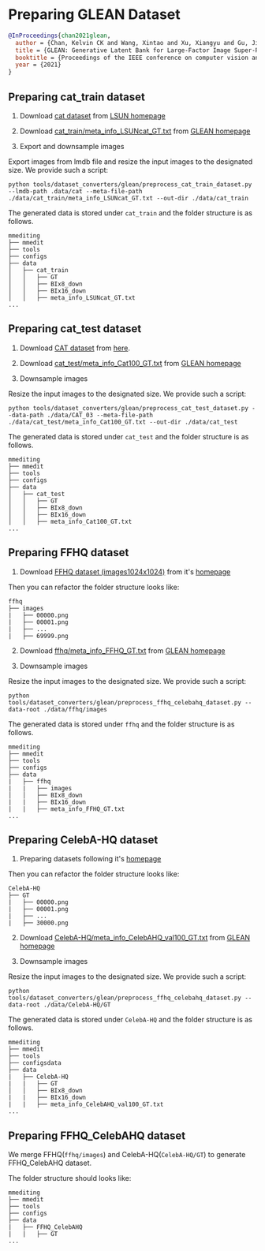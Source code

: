 # Preparing GLEAN Dataset

<!-- [DATASET] -->

```bibtex
@InProceedings{chan2021glean,
  author = {Chan, Kelvin CK and Wang, Xintao and Xu, Xiangyu and Gu, Jinwei and Loy, Chen Change},
  title = {GLEAN: Generative Latent Bank for Large-Factor Image Super-Resolution},
  booktitle = {Proceedings of the IEEE conference on computer vision and pattern recognition},
  year = {2021}
}
```

## Preparing cat_train dataset

1. Download [cat dataset](http://dl.yf.io/lsun/objects/cat.zip) from [LSUN homepage](https://www.yf.io/p/lsun)

2. Download [cat_train/meta_info_LSUNcat_GT.txt](https://github.com/ckkelvinchan/GLEAN/blob/main/data/cat_train/meta_info_LSUNcat_GT.txt) from [GLEAN homepage](https://github.com/ckkelvinchan/GLEAN)

3. Export and downsample images

Export images from lmdb file and resize the input images to the designated size. We provide such a script:

```shell
python tools/dataset_converters/glean/preprocess_cat_train_dataset.py --lmdb-path .data/cat --meta-file-path ./data/cat_train/meta_info_LSUNcat_GT.txt --out-dir ./data/cat_train
```

The generated data is stored under `cat_train` and the folder structure is as follows.

```text
mmediting
├── mmedit
├── tools
├── configs
├── data
│   ├── cat_train
│   │   ├── GT
│   │   ├── BIx8_down
│   │   ├── BIx16_down
│   │   ├── meta_info_LSUNcat_GT.txt
...
```

## Preparing cat_test dataset

1. Download [CAT dataset](https://archive.org/download/CAT_DATASET/CAT_DATASET_02.zip) from [here](https://archive.org/details/CAT_DATASET).

2. Download [cat_test/meta_info_Cat100_GT.txt](https://github.com/ckkelvinchan/GLEAN/blob/main/data/cat_test/meta_info_Cat100_GT.txt) from [GLEAN homepage](https://github.com/ckkelvinchan/GLEAN)

3. Downsample images

Resize the input images to the designated size. We provide such a script:

```shell
python tools/dataset_converters/glean/preprocess_cat_test_dataset.py --data-path ./data/CAT_03 --meta-file-path ./data/cat_test/meta_info_Cat100_GT.txt --out-dir ./data/cat_test
```

The generated data is stored under `cat_test` and the folder structure is as follows.

```text
mmediting
├── mmedit
├── tools
├── configs
├── data
│   ├── cat_test
│   │   ├── GT
│   │   ├── BIx8_down
│   │   ├── BIx16_down
│   │   ├── meta_info_Cat100_GT.txt
...
```

## Preparing FFHQ dataset

1. Download [FFHQ dataset (images1024x1024)](https://drive.google.com/drive/folders/1tZUcXDBeOibC6jcMCtgRRz67pzrAHeHL) from it's [homepage](https://github.com/NVlabs/ffhq-dataset)

Then you can refactor the folder structure looks like:

```text
ffhq
├── images
|   ├── 00000.png
|   ├── 00001.png
|   ├── ...
|   ├── 69999.png
```

2. Download [ffhq/meta_info_FFHQ_GT.txt](https://github.com/ckkelvinchan/GLEAN/blob/main/data/FFHQ/meta_info_FFHQ_GT.txt) from [GLEAN homepage](https://github.com/ckkelvinchan/GLEAN)

3. Downsample images

Resize the input images to the designated size. We provide such a script:

```shell
python tools/dataset_converters/glean/preprocess_ffhq_celebahq_dataset.py --data-root ./data/ffhq/images
```

The generated data is stored under `ffhq` and the folder structure is as follows.

```text
mmediting
├── mmedit
├── tools
├── configs
├── data
|   ├── ffhq
|   |   ├── images
│   │   ├── BIx8_down
|   |   ├── BIx16_down
|   |   ├── meta_info_FFHQ_GT.txt
...
```

## Preparing CelebA-HQ dataset

1. Preparing datasets following it's [homepage](https://github.com/tkarras/progressive_growing_of_gans)

Then you can refactor the folder structure looks like:

```text
CelebA-HQ
├── GT
|   ├── 00000.png
|   ├── 00001.png
|   ├── ...
|   ├── 30000.png
```

2. Download [CelebA-HQ/meta_info_CelebAHQ_val100_GT.txt](https://github.com/ckkelvinchan/GLEAN/blob/main/data/CelebA-HQ/meta_info_CelebAHQ_val100_GT.txt) from [GLEAN homepage](https://github.com/ckkelvinchan/GLEAN)

3. Downsample images

Resize the input images to the designated size. We provide such a script:

```shell
python tools/dataset_converters/glean/preprocess_ffhq_celebahq_dataset.py --data-root ./data/CelebA-HQ/GT
```

The generated data is stored under `CelebA-HQ` and the folder structure is as follows.

```text
mmediting
├── mmedit
├── tools
├── configsdata
├── data
|   ├── CelebA-HQ
|   |   ├── GT
│   │   ├── BIx8_down
|   |   ├── BIx16_down
|   |   ├── meta_info_CelebAHQ_val100_GT.txt
...
```

## Preparing FFHQ_CelebAHQ dataset

We merge FFHQ(`ffhq/images`) and CelebA-HQ(`CelebA-HQ/GT`) to generate FFHQ_CelebAHQ dataset.

The folder structure should looks like:

```text
mmediting
├── mmedit
├── tools
├── configs
├── data
|   ├── FFHQ_CelebAHQ
|   |   ├── GT
...
```
